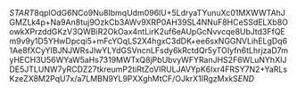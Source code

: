$START$8qplOdG6NCo9Nu8IbmqUdm096lU+5LdryaTYunuXc01MXWWTAhJGMZLk4p+Na9An8tuj9OzkCb3AWv9XRP0AH39SL4NNuF8HCeSSdELXb8OowkXPrzddGKzV3QWBiR2OkOax4ntLirK2uf6eAUpGcNvvcqe8UbJtd3FfQEm9v9y1D5YHwDpcqi5+mFcYOqLS2X4hgxC3dDK+ee6sxNGGNVLihELgDq61Ae8fXCyYIBJNJWRsJlwYLYdGSVncnLFsdy6kRctdQr5yTOIyfn6tLhrjzaD7myHECH3U56WYaW5aHs7319MWTxQ8jPbUbvyWFYRanJHS2F6WLuNYhXIJDE5JTLUNW7yRCDZ27tkreumP2tiRtZoVIRULJAVYpK6Ixr4FRSY7N2+YaRLsKzeZX8M2PqU7x/a7LMBN9YL9PXXghMtCF/OJkrX1IRgzMxkS$END$